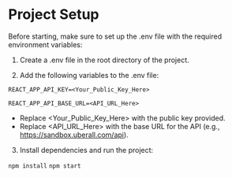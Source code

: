 # Project Setup
Before starting, make sure to set up the .env file with the required environment variables:

1. Create a .env file in the root directory of the project.

2. Add the following variables to the .env file:
   
  `REACT_APP_API_KEY=<Your_Public_Key_Here>`
  
  `REACT_APP_API_BASE_URL=<API_URL_Here>`

- Replace <Your_Public_Key_Here> with the public key provided.
- Replace <API_URL_Here> with the base URL for the API (e.g., https://sandbox.uberall.com/api).
  
3. Install dependencies and run the project:
   
  `npm install`
  `npm start`
